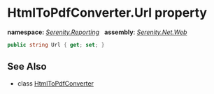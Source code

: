 # HtmlToPdfConverter.Url property
**namespace:** *[Serenity.Reporting](../../README.md#serenity.reporting-namespace)*   **assembly**: *[Serenity.Net.Web](../../README.md)*

```csharp
public string Url { get; set; }
```

## See Also

* class [HtmlToPdfConverter](../HtmlToPdfConverter.md)